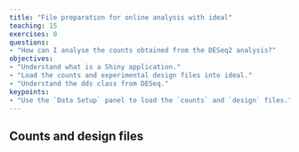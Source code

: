 ```yaml
---
title: "File preparation for online analysis with ideal"
teaching: 15
exercises: 0
questions:
- "How can I analyse the counts obtained from the DESeq2 analysis?"
objectives:
- "Understand what is a Shiny application."
- "Load the counts and experimental design files into ideal."
- "Understand the dds class from DESeq."
keypoints:
- "Use the `Data Setup` panel to load the `counts` and `design` files."
---
```


## Counts and design files
